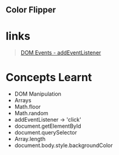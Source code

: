 ## Color Flipper
# links 
> [DOM Events - addEventListener](https://www.w3schools.com/jsref/dom_obj_event.asp)
# Concepts Learnt 
* DOM Manipulation
* Arrays
* Math.floor
* Math.random
* addEventListener -> 'click'
* document.getElementById
* document.querySelector
* Array.length
* document.body.style.backgroundColor


